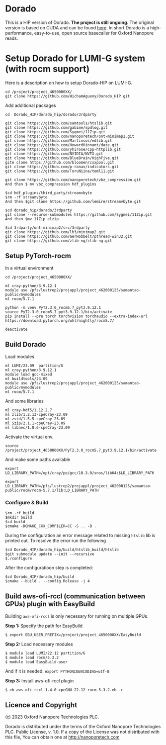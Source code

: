 # Dorado

This is a HIP version of Dorado. **The project is still ongoing**. The original version is based on CUDA and can be found [here](https://github.com/nanoporetech/dorado/tree/master). In short Dorado is a high-performance, easy-to-use, open source basecaller for Oxford Nanopore reads.

# Setup Dorado for LUMI-G system (with rocm support)
Here is a description on how to setup Dorado-HIP on LUMI-G.
```
cd /project/project_4650000XX/
git clone https://github.com/HichamAgueny/Dorado_HIP.git
```
Add additional packages
```
cd  Dorado_HIP/dorado_hip/dorado/3rdparty
```
```
git clone https://github.com/samtools/htslib.git
git clone https://github.com/gabime/spdlog.git
git clone https://github.com/Sygmei/11Zip.git
git clone https://github.com/nanoporetech/ont-minimap2.git
git clone https://github.com/Martinsos/edlib.git
git clone https://github.com/HowardHinnant/date.git
git clone https://github.com/yhirose/cpp-httplib.git
git clone https://github.com/NVIDIA/NVTX.git
git clone https://github.com/BlueBrain/HighFive.git
gite clone https://github.com/bloomen/cxxpool.git
git clone https://github.com/p-ranav/indicators.git
git clone https://github.com/ToruNiina/toml11.git

git clone https://github.com/nanoporetech/vbz_compression.git
And then $ mv vbz_compression hdf_plugins

$cd hdf_plugins/third_party/streamvbyte
$rm -rf streamvbyte
And then $git clone https://github.com/lemire/streamvbyte.git

$cd dorado_hip/dorado/3rdparty
git clone --recurse-submodules https://github.com/Sygmei/11Zip.git
And then $mv 11Zip elzip

$cd 3rdparty/ont-minimap2/src/3rdparty
git clone https://github.com/lh3/minimap2.git
git clone https://github.com/GerHobbelt/pthread-win32.git
git clone https://github.com/zlib-ng/zlib-ng.git
```

## Setup PyTorch-rocm
In a virtual environment
```
cd /project/project_4650000XX/
```
```
ml cray-python/3.9.12.1
module use /pfs/lustrep2/projappl/project_462000125/samantao-public/mymodules
ml rocm/5.7.1
```
```
python -m venv PyT2.3.0_rocm5.7_pyt3.9.12.1
source PyT2.3.0_rocm5.7_pyt3.9.12.1/bin/activate
pip install --pre torch torchvision torchaudio --extra-index-url https://download.pytorch.org/whl/nightly/rocm5.7/

deactivate
```

## Build Dorado
Load modules
```
ml LUMI/23.09  partition/G
ml cray-python/3.9.12.1
module load gcc-mixed
ml buildtools/23.09
module use /pfs/lustrep2/projappl/project_462000125/samantao-public/mymodules
ml rocm/5.7.1
```
And some libraries

```
ml cray-hdf5/1.12.2.7
ml zlib/1.2.13-cpeCray-23.09
ml zstd/1.5.5-cpeCray-23.09
ml Szip/2.1.1-cpeCray-23.09
ml libaec/1.0.6-cpeCray-23.09
```
Activate the virtual env.
```
source /project/project_4650000XX/PyT2.3.0_rocm5.7_pyt3.9.12.1/bin/activate
```

And make some paths available 
```
export LD_LIBRARY_PATH=/opt/cray/pe/gcc/10.3.0/snos/lib64:$LD_LIBRARY_PATH

export LD_LIBRARY_PATH=/pfs/lustrep2/projappl/project_462000125/samantao-public/rocm/rocm-5.7.1/lib:LD_LIBRARY_PATH
```

### Configure & Build
```
$rm -rf build
$mkdir build
$cd build
$cmake -DCMAKE_CXX_COMPILER=CC -S .. -B .
```

During the configuration an error message related to missing `htslib` lib is printed out. To resolve the error run the following  
```
$cd Dorado_HIP/dorado_hip/build/htslib_build/htslib
$git submodule update --init --recursive
$./configure
```
After the configuratioon step is completed:
```
$cd Dorado_HIP/dorado_hip/build
$cmake --build . --config Release -j 4
```

## Build aws-ofi-rccl (communication between GPUs) plugin with EasyBuild

Building `aws-ofi-rccl` is only necessary for running on multiple GPUs.

**Step 1:** Specify the path for EasyBuild
```
$ export EBU_USER_PREFIX=/project/project_4650000XX/EasyBuild
```

**Step 2:** Load necessary modules
```
$ module load LUMI/22.12 partition/G
$ module load rocm/5.3.2
$ module load EasyBuild-user
```
And if it is needed: `export PYTHONIOENCODING=utf-8`

**Step 3:** Install aws-ofi-rccl plugin
```
$ eb aws-ofi-rccl-1.4.0-cpeGNU-22.12-rocm-5.3.2.eb -r
```

## Licence and Copyright

(c) 2023 Oxford Nanopore Technologies PLC.

Dorado is distributed under the terms of the Oxford Nanopore
Technologies PLC.  Public License, v. 1.0.  If a copy of the License
was not distributed with this file, You can obtain one at
http://nanoporetech.com
